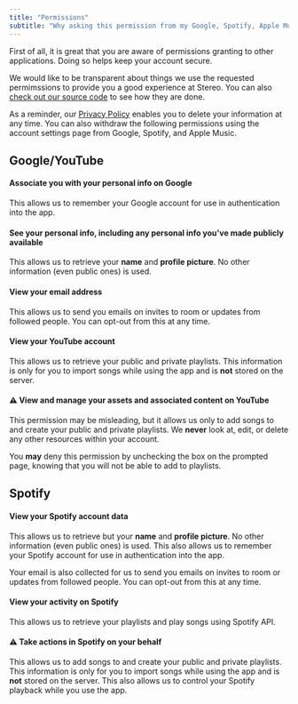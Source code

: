 ```yaml
---
title: "Permissions"
subtitle: "Why asking this permission from my Google, Spotify, Apple Music account?"
---
```


First of all, it is great that you are aware of permissions granting to other applications. Doing so helps keep your account secure.

We would like to be transparent about things we use the requested permimssions to provide you a good experience at Stereo. You can also [check out our source code](https://github.com/hoangvvo/stereo-web) to see how they are done.

As a reminder, our [Privacy Policy](/privacy) enables you to delete your information at any time. You can also withdraw the following permissions using the account settings page from Google, Spotify, and Apple Music.

## Google/YouTube

#### Associate you with your personal info on Google

This allows us to remember your Google account for use in authentication into the app.

#### See your personal info, including any personal info you've made publicly available

This allows us to retrieve your **name** and **profile picture**. No other information (even public ones) is used.

#### View your email address

This allows us to send you emails on invites to room or updates from followed people. You can opt-out from this at any time.

#### View your YouTube account

This allows us to retrieve your public and private playlists. This information is only for you to import songs while using the app and is **not** stored on the server.

#### ⚠️ View and manage your assets and associated content on YouTube

This permission may be misleading, but it allows us only to add songs to and create your public and private playlists. We **never** look at, edit, or delete any other resources within your account.

You **may** deny this permission by unchecking the box on the prompted page, knowing that you will not be able to add to playlists.

## Spotify

#### View your Spotify account data

This allows us to retrieve but your **name** and **profile picture**. No other information (even public ones) is used. This also allows us to remember your Spotify account for use in authentication into the app.

Your email is also collected for us to send you emails on invites to room or updates from followed people. You can opt-out from this at any time.

#### View your activity on Spotify

This allows us to retrieve your playlists and play songs using Spotify API.

#### ⚠️ Take actions in Spotify on your behalf

This allows us to add songs to and create your public and private playlists. This information is only for you to import songs while using the app and is **not** stored on the server. This also allows us to control your Spotify playback while you use the app.
